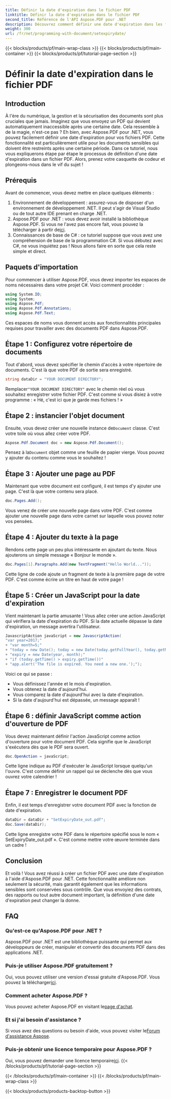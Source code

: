```yaml
---
title: Définir la date d'expiration dans le fichier PDF
linktitle: Définir la date d'expiration dans le fichier PDF
second_title: Référence de l'API Aspose.PDF pour .NET
description: Découvrez comment définir une date d'expiration dans les fichiers PDF à l'aide d'Aspose.PDF pour .NET. Améliorez la sécurité des documents avec ce guide étape par étape.
weight: 300
url: /fr/net/programming-with-document/setexpirydate/
---
```


{{< blocks/products/pf/main-wrap-class >}}
{{< blocks/products/pf/main-container >}}
{{< blocks/products/pf/tutorial-page-section >}}

# Définir la date d'expiration dans le fichier PDF

## Introduction

À l'ère du numérique, la gestion et la sécurisation des documents sont plus cruciales que jamais. Imaginez que vous envoyez un PDF qui devient automatiquement inaccessible après une certaine date. Cela ressemble à de la magie, n'est-ce pas ? Eh bien, avec Aspose.PDF pour .NET, vous pouvez facilement définir une date d'expiration pour vos fichiers PDF. Cette fonctionnalité est particulièrement utile pour les documents sensibles qui doivent être restreints après une certaine période. Dans ce tutoriel, nous vous expliquerons étape par étape le processus de définition d'une date d'expiration dans un fichier PDF. Alors, prenez votre casquette de codeur et plongeons-nous dans le vif du sujet !

## Prérequis

Avant de commencer, vous devez mettre en place quelques éléments :

1. Environnement de développement : assurez-vous de disposer d'un environnement de développement .NET. Il peut s'agir de Visual Studio ou de tout autre IDE prenant en charge .NET.
2.  Aspose.PDF pour .NET : vous devez avoir installé la bibliothèque Aspose.PDF. Si vous ne l'avez pas encore fait, vous pouvez la télécharger à partir de[ici](https://releases.aspose.com/pdf/net/).
3. Connaissances de base de C# : ce tutoriel suppose que vous avez une compréhension de base de la programmation C#. Si vous débutez avec C#, ne vous inquiétez pas ! Nous allons faire en sorte que cela reste simple et direct.

## Paquets d'importation

Pour commencer à utiliser Aspose.PDF, vous devez importer les espaces de noms nécessaires dans votre projet C#. Voici comment procéder :

```csharp
using System.IO;
using System;
using Aspose.Pdf;
using Aspose.Pdf.Annotations;
using Aspose.Pdf.Text;
```

Ces espaces de noms vous donnent accès aux fonctionnalités principales requises pour travailler avec des documents PDF dans Aspose.PDF.

## Étape 1 : Configurez votre répertoire de documents

Tout d'abord, vous devez spécifier le chemin d'accès à votre répertoire de documents. C'est là que votre PDF de sortie sera enregistré. 

```csharp
string dataDir = "YOUR DOCUMENT DIRECTORY";
```

 Remplacer`"YOUR DOCUMENT DIRECTORY"` avec le chemin réel où vous souhaitez enregistrer votre fichier PDF. C'est comme si vous disiez à votre programme : « Hé, c'est ici que je garde mes fichiers ! »

## Étape 2 : instancier l'objet document

 Ensuite, vous devez créer une nouvelle instance de`Document` classe. C'est votre toile où vous allez créer votre PDF.

```csharp
Aspose.Pdf.Document doc = new Aspose.Pdf.Document();
```

 Pensez à la`Document` objet comme une feuille de papier vierge. Vous pouvez y ajouter du contenu comme vous le souhaitez !

## Étape 3 : Ajouter une page au PDF

Maintenant que votre document est configuré, il est temps d'y ajouter une page. C'est là que votre contenu sera placé.

```csharp
doc.Pages.Add();
```

Vous venez de créer une nouvelle page dans votre PDF. C'est comme ajouter une nouvelle page dans votre carnet sur laquelle vous pouvez noter vos pensées.

## Étape 4 : Ajouter du texte à la page

Rendons cette page un peu plus intéressante en ajoutant du texte. Nous ajouterons un simple message « Bonjour le monde ».

```csharp
doc.Pages[1].Paragraphs.Add(new TextFragment("Hello World..."));
```

Cette ligne de code ajoute un fragment de texte à la première page de votre PDF. C'est comme écrire un titre en haut de votre page !

## Étape 5 : Créer un JavaScript pour la date d'expiration

Vient maintenant la partie amusante ! Vous allez créer une action JavaScript qui vérifiera la date d'expiration du PDF. Si la date actuelle dépasse la date d'expiration, un message avertira l'utilisateur.

```csharp
JavascriptAction javaScript = new JavascriptAction(
"var year=2017;"
+ "var month=5;"
+ "today = new Date(); today = new Date(today.getFullYear(), today.getMonth());"
+ "expiry = new Date(year, month);"
+ "if (today.getTime() > expiry.getTime())"
+ "app.alert('The file is expired. You need a new one.');");
```

Voici ce qui se passe :
- Vous définissez l'année et le mois d'expiration.
- Vous obtenez la date d'aujourd'hui.
- Vous comparez la date d'aujourd'hui avec la date d'expiration.
- Si la date d'aujourd'hui est dépassée, un message apparaît !

## Étape 6 : définir JavaScript comme action d'ouverture de PDF

Vous devez maintenant définir l'action JavaScript comme action d'ouverture pour votre document PDF. Cela signifie que le JavaScript s'exécutera dès que le PDF sera ouvert.

```csharp
doc.OpenAction = javaScript;
```

Cette ligne indique au PDF d'exécuter le JavaScript lorsque quelqu'un l'ouvre. C'est comme définir un rappel qui se déclenche dès que vous ouvrez votre calendrier !

## Étape 7 : Enregistrer le document PDF

Enfin, il est temps d'enregistrer votre document PDF avec la fonction de date d'expiration. 

```csharp
dataDir = dataDir + "SetExpiryDate_out.pdf";
doc.Save(dataDir);
```

Cette ligne enregistre votre PDF dans le répertoire spécifié sous le nom « SetExpiryDate_out.pdf ». C'est comme mettre votre œuvre terminée dans un cadre !

## Conclusion

Et voilà ! Vous avez réussi à créer un fichier PDF avec une date d'expiration à l'aide d'Aspose.PDF pour .NET. Cette fonctionnalité améliore non seulement la sécurité, mais garantit également que les informations sensibles sont conservées sous contrôle. Que vous envoyiez des contrats, des rapports ou tout autre document important, la définition d'une date d'expiration peut changer la donne.

## FAQ

### Qu'est-ce qu'Aspose.PDF pour .NET ?
Aspose.PDF pour .NET est une bibliothèque puissante qui permet aux développeurs de créer, manipuler et convertir des documents PDF dans des applications .NET.

### Puis-je utiliser Aspose.PDF gratuitement ?
 Oui, vous pouvez utiliser une version d'essai gratuite d'Aspose.PDF. Vous pouvez la télécharger[ici](https://releases.aspose.com/).

### Comment acheter Aspose.PDF ?
Vous pouvez acheter Aspose.PDF en visitant le[page d'achat](https://purchase.aspose.com/buy).

### Et si j'ai besoin d'assistance ?
Si vous avez des questions ou besoin d'aide, vous pouvez visiter le[Forum d'assistance Aspose](https://forum.aspose.com/c/pdf/10).

### Puis-je obtenir une licence temporaire pour Aspose.PDF ?
 Oui, vous pouvez demander une licence temporaire[ici](https://purchase.aspose.com/temporary-license/).
{{< /blocks/products/pf/tutorial-page-section >}}

{{< /blocks/products/pf/main-container >}}
{{< /blocks/products/pf/main-wrap-class >}}

{{< blocks/products/products-backtop-button >}}
